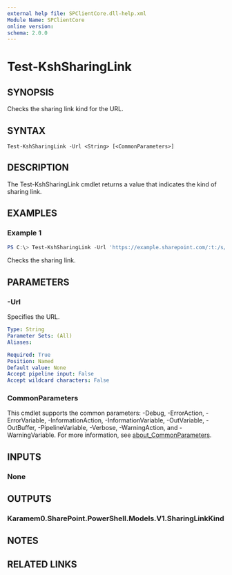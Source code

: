 ```yaml
---
external help file: SPClientCore.dll-help.xml
Module Name: SPClientCore
online version:
schema: 2.0.0
---
```


# Test-KshSharingLink

## SYNOPSIS
Checks the sharing link kind for the URL.

## SYNTAX

```
Test-KshSharingLink -Url <String> [<CommonParameters>]
```

## DESCRIPTION
The Test-KshSharingLink cmdlet returns a value that indicates the kind of sharing link.

## EXAMPLES

### Example 1
```powershell
PS C:\> Test-KshSharingLink -Url 'https://example.sharepoint.com/:t:/s/sites/hub/EVBeuV4c9jlDgXhzIYX9kaQBOAEhx90hSL_n0A-yQcGZyA'
```

Checks the sharing link.

## PARAMETERS

### -Url
Specifies the URL.

```yaml
Type: String
Parameter Sets: (All)
Aliases:

Required: True
Position: Named
Default value: None
Accept pipeline input: False
Accept wildcard characters: False
```

### CommonParameters
This cmdlet supports the common parameters: -Debug, -ErrorAction, -ErrorVariable, -InformationAction, -InformationVariable, -OutVariable, -OutBuffer, -PipelineVariable, -Verbose, -WarningAction, and -WarningVariable. For more information, see [about_CommonParameters](http://go.microsoft.com/fwlink/?LinkID=113216).

## INPUTS

### None

## OUTPUTS

### Karamem0.SharePoint.PowerShell.Models.V1.SharingLinkKind

## NOTES

## RELATED LINKS
